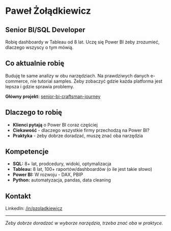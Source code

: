 # Paweł Żołądkiewicz
## Senior BI/SQL Developer

Robię dashboardy w Tableau od 8 lat. Uczę się Power BI żeby zrozumieć, dlaczego wszyscy o tym mówią.

## Co aktualnie robię
Buduję te same analizy w obu narzędziach. Na prawdziwych danych e-commerce, nie tutorial samples. 
Żeby zobaczyć gdzie każda platforma jest lepsza i gdzie sprawia problemy.

**Główny projekt:** [senior-bi-craftsman-journey](https://github.com/pzoladkiewicz/senior-bi-craftsman-journey)

## Dlaczego to robię

- **Klienci pytają** o Power BI coraz częściej
- **Ciekawość** - dlaczego wszystkie firmy przechodzą na Power BI?  
- **Praktyka** - żeby dobrze doradzać, muszę znać oba narzędzia

## Kompetencje

- **SQL:** 8+ lat, prodcedury, widoki, optymalizacja
- **Tableau:** 8 lat, 100+ raportów/dashboardów (o ile jest takie słowo)
- **Power BI:** W rozwoju - DAX, PBIP
- **Python:** automatyzacja, pandas, data cleaning

## Kontakt

LinkedIn: [/in/pzoladkiewicz](https://linkedin.com/in/pzoladkiewicz)  

---
*Żeby dobrze doradzać w wyborze narzędzia, trzeba znać oba w praktyce.*
